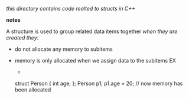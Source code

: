 *this directory contains code realted to structs in C++*

__notes__ 

A structure is used to group related data items together
*when they are created they:*
  * do not allocate any memory to subitems
  * memory is only allocated when we assign data to the subitems EX
    * ```cpp
    struct Person {
        int age;
    };
    Person p1;
    p1.age = 20; // now memory has been allocated
        
     ```
